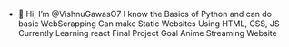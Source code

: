 - 👋 Hi, I’m @VishnuGawasO7
I know the Basics of Python and can do basic WebScrapping
Can make Static Websites Using HTML, CSS, JS
Currently Learning react
Final Project Goal Anime Streaming Website
<!---
VishnuGawasO7/VishnuGawasO7 is a ✨ special ✨ repository because its `README.md` (this file) appears on your GitHub profile.
You can click the Preview link to take a look at your changes.
--->
